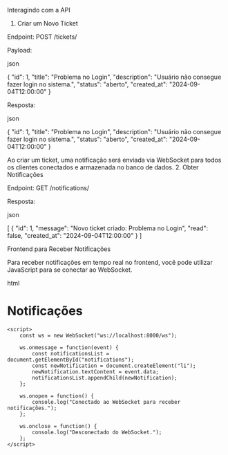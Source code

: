 Interagindo com a API
1. Criar um Novo Ticket

Endpoint: POST /tickets/

Payload:

json

{
    "id": 1,
    "title": "Problema no Login",
    "description": "Usuário não consegue fazer login no sistema.",
    "status": "aberto",
    "created_at": "2024-09-04T12:00:00"
}

Resposta:

json

{
    "id": 1,
    "title": "Problema no Login",
    "description": "Usuário não consegue fazer login no sistema.",
    "status": "aberto",
    "created_at": "2024-09-04T12:00:00"
}

Ao criar um ticket, uma notificação será enviada via WebSocket para todos os clientes conectados e armazenada no banco de dados.
2. Obter Notificações

Endpoint: GET /notifications/

Resposta:

json

[
    {
        "id": 1,
        "message": "Novo ticket criado: Problema no Login",
        "read": false,
        "created_at": "2024-09-04T12:00:00"
    }
]

Frontend para Receber Notificações

Para receber notificações em tempo real no frontend, você pode utilizar JavaScript para se conectar ao WebSocket.

html

<!DOCTYPE html>
<html>
<head>
    <title>Notificações em Tempo Real</title>
</head>
<body>
    <h1>Notificações</h1>
    <ul id="notifications"></ul>

    <script>
        const ws = new WebSocket("ws://localhost:8000/ws");

        ws.onmessage = function(event) {
            const notificationsList = document.getElementById("notifications");
            const newNotification = document.createElement("li");
            newNotification.textContent = event.data;
            notificationsList.appendChild(newNotification);
        };

        ws.onopen = function() {
            console.log("Conectado ao WebSocket para receber notificações.");
        };

        ws.onclose = function() {
            console.log("Desconectado do WebSocket.");
        };
    </script>
</body>
</html>

